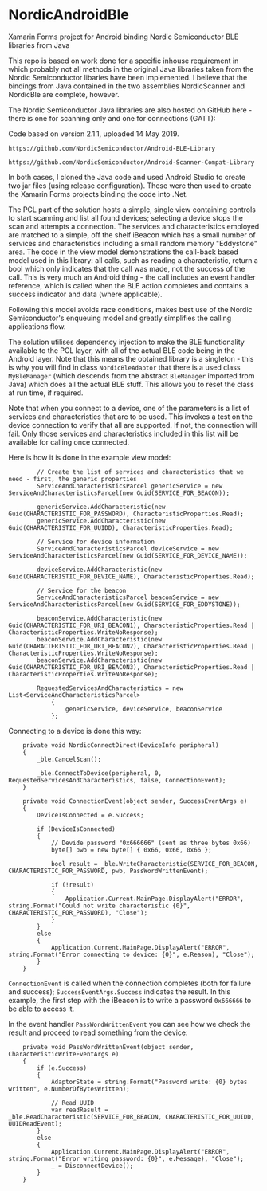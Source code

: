 # NordicAndroidBle
Xamarin Forms project for Android binding Nordic Semiconductor BLE libraries from Java

This repo is based on work done for a specific inhouse requirement in which probably not all methods in the original 
Java libraries taken from the Nordic Semiconductor libaries have been implemented.  I believe that the bindings from
Java contained in the two assemblies NordicScanner and NordicBle are complete, however.

The Nordic Semiconductor Java libraries are also hosted on GitHub here - there is one for scanning only and one for connections (GATT):

Code based on version 2.1.1, uploaded 14 May 2019.

    https://github.com/NordicSemiconductor/Android-BLE-Library
    
    https://github.com/NordicSemiconductor/Android-Scanner-Compat-Library
    
In both cases, I cloned the Java code and used Android Studio to create two jar files (using release configuration).  These were
then used to create the Xamarin Forms projects binding the code into .Net.

The PCL part of the solution hosts a simple, single view containing controls to start scanning and list all found devices; selecting a device stops the scan and attempts a connection.  The services and characteristics employed are matched to a simple, off the shelf iBeacon which has a small number of services and characteristics including a small random memory "Eddystone" area.  The code in the view model demonstrations the call-back based model used in this library: all calls, such as reading a characteristic, return a bool which only indicates that the call was made, not the success of the call.  This is very much an Android thing - the call includes an event handler reference, which is called when the BLE action completes and contains a success indicator and data (where applicable).  

Following this model avoids race conditions, makes best use of the Nordic Semiconductor's enqueuing model and greatly simplifies the calling applications flow.

The solution utilises dependency injection to make the BLE functionality available to the PCL layer, with all of the actual BLE code being in the Android layer.  Note that this means the obtained library is a singleton - this is why you will find in class `NordicBleAdaptor` that there is a used class `MyBleManager` (which descends from the abstract `BleManager` imported from Java) which does all the actual BLE stuff.  This allows you to reset the class at run time, if required.

Note that when you connect to a device, one of the parameters is a list of services and characteristics that are to be used.  This invokes a test on the device connection to verify that all are supported.  If not, the connection will fail.  Only those services and characteristics included in this list will be available for calling once connected.

Here is how it is done in the example view model:

            // Create the list of services and characteristics that we need - first, the generic properties
            ServiceAndCharacteristicsParcel genericService = new ServiceAndCharacteristicsParcel(new Guid(SERVICE_FOR_BEACON));

            genericService.AddCharacteristic(new Guid(CHARACTERISTIC_FOR_PASSWORD), CharacteristicProperties.Read);
            genericService.AddCharacteristic(new Guid(CHARACTERISTIC_FOR_UUIDD), CharacteristicProperties.Read);

            // Service for device information
            ServiceAndCharacteristicsParcel deviceService = new ServiceAndCharacteristicsParcel(new Guid(SERVICE_FOR_DEVICE_NAME));

            deviceService.AddCharacteristic(new Guid(CHARACTERISTIC_FOR_DEVICE_NAME), CharacteristicProperties.Read);

            // Service for the beacon
            ServiceAndCharacteristicsParcel beaconService = new ServiceAndCharacteristicsParcel(new Guid(SERVICE_FOR_EDDYSTONE));

            beaconService.AddCharacteristic(new Guid(CHARACTERISTIC_FOR_URI_BEACON1), CharacteristicProperties.Read | CharacteristicProperties.WriteNoResponse);
            beaconService.AddCharacteristic(new Guid(CHARACTERISTIC_FOR_URI_BEACON2), CharacteristicProperties.Read | CharacteristicProperties.WriteNoResponse);
            beaconService.AddCharacteristic(new Guid(CHARACTERISTIC_FOR_URI_BEACON3), CharacteristicProperties.Read | CharacteristicProperties.WriteNoResponse);

            RequestedServicesAndCharacteristics = new List<ServiceAndCharacteristicsParcel>
                {
                    genericService, deviceService, beaconService
                };
                
Connecting to a device is done this way:

        private void NordicConnectDirect(DeviceInfo peripheral)
        {
            _ble.CancelScan();

            _ble.ConnectToDevice(peripheral, 0, RequestedServicesAndCharacteristics, false, ConnectionEvent);
        }

        private void ConnectionEvent(object sender, SuccessEventArgs e)
        {
            DeviceIsConnected = e.Success;

            if (DeviceIsConnected)
            {
                // Devide password "0x666666" (sent as three bytes 0x66)
                byte[] pwb = new byte[] { 0x66, 0x66, 0x66 };

                bool result = _ble.WriteCharacteristic(SERVICE_FOR_BEACON, CHARACTERISTIC_FOR_PASSWORD, pwb, PassWordWrittenEvent);

                if (!result)
                {
                    Application.Current.MainPage.DisplayAlert("ERROR", string.Format("Could not write characteristic {0}", CHARACTERISTIC_FOR_PASSWORD), "Close");
                }
            }
            else
            {
                Application.Current.MainPage.DisplayAlert("ERROR", string.Format("Error connecting to device: {0}", e.Reason), "Close");
            }
        }

`ConnectionEvent` is called when the connection completes (both for failure and success); `SuccessEventArgs.Success` indicates the result.  In this example, the first step with the iBeacon is to write a password `0x666666` to be able to access it.

In the event handler `PassWordWrittenEvent` you can see how we check the result and proceed to read something from the device:

        private void PassWordWrittenEvent(object sender, CharacteristicWriteEventArgs e)
        {
            if (e.Success)
            {
                AdaptorState = string.Format("Password write: {0} bytes written", e.NumberOfBytesWritten);

                // Read UUID
                var readResult = _ble.ReadCharacteristic(SERVICE_FOR_BEACON, CHARACTERISTIC_FOR_UUIDD, UUIDReadEvent);
            }
            else
            {
                Application.Current.MainPage.DisplayAlert("ERROR", string.Format("Error writing password: {0}", e.Message), "Close");
                _ = DisconnectDevice();
            }
        }
